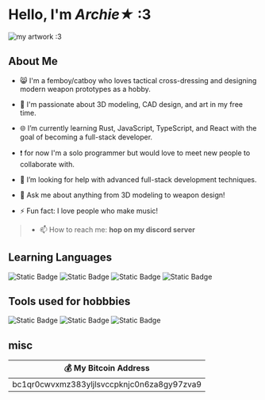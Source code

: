 # Hello, I'm *Archie★* :3
![my artwork :3](https://media.discordapp.net/attachments/1210899025671495692/1210899141551722506/KALASH_-_Copy.png?ex=65ec3cb4&is=65d9c7b4&hm=91600e5c420123c6f3896f46d63b630d15be92a98fcdd96fecb2165d1763994c&=&format=webp&quality=lossless&width=1170&height=392)
## About Me
- 😸 I'm a femboy/catboy who loves tactical cross-dressing and designing modern weapon prototypes as a hobby.
- 🎨 I'm passionate about 3D modeling, CAD design, and art in my free time.
- 🌐 I’m currently learning Rust, JavaScript, TypeScript, and React with the goal of becoming a full-stack developer.

- ❗ for now I'm a solo programmer but would love to meet new people to collaborate with.

- 🤔 I’m looking for help with advanced full-stack development techniques.
- 💬 Ask me about anything from 3D modeling to weapon design!
- ⚡ Fun fact: I love people who make music!


>- 📫 How to reach me: **hop on my discord server**

## Learning Languages
![Static Badge](https://img.shields.io/badge/Rust-%23f79d16?style=flat&logo=Rust)
![Static Badge](https://img.shields.io/badge/Javascript-%23323330?style=flat&logo=Javascript)
![Static Badge](https://img.shields.io/badge/Typescript-%23323330?style=flat&logo=Typescript)
![Static Badge](https://img.shields.io/badge/React-%23323330?style=flat&logo=React)

## Tools used for hobbbies
![Static Badge](https://img.shields.io/badge/Blender-%23323330?style=flat&logo=Blender)
![Static Badge](https://img.shields.io/badge/Fusion-%23323330?style=flat&logo=Autodesk)
![Static Badge](https://img.shields.io/badge/unreal%20engine%205-%23323330?style=flat&logo=unreal%20engine)
## misc
| :moneybag: My Bitcoin Address |
|---------------------------|
| bc1qr0cwvxmz383yljlsvccpknjc0n6za8gy97zva9 |
